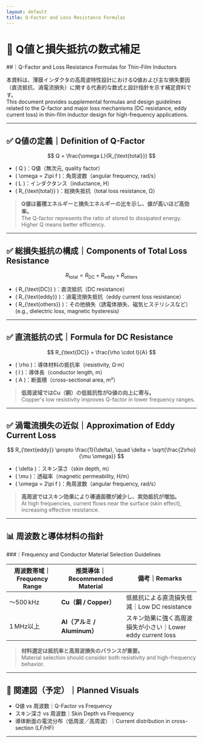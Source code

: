 ```yaml
---
layout: default
title: Q-Factor and Loss Resistance Formulas
---
```


<!-- ✅ MathJax support for both block & inline math -->
<script>
  window.MathJax = {
    tex: {
      inlineMath: [['$', '$'], ['\\(', '\\)']]
    }
  };
</script>
<script type="text/javascript"
  async
  src="https://cdn.jsdelivr.net/npm/mathjax@3/es5/tex-mml-chtml.js">
</script>

# 📐 Q値と損失抵抗の数式補足  
##｜Q-Factor and Loss Resistance Formulas for Thin-Film Inductors

本資料は、薄膜インダクタの高周波特性設計におけるQ値および主な損失要因（直流抵抗、渦電流損失）に関する代表的な数式と設計指針を示す補足資料です。  
This document provides supplemental formulas and design guidelines related to the Q-factor and major loss mechanisms (DC resistance, eddy current loss) in thin-film inductor design for high-frequency applications.

---

## ✅ Q値の定義｜Definition of Q-Factor

$$
Q = \frac{\omega L}{R_{\text{total}}}
$$

- \( Q \)：Q値（無次元, quality factor）  
- \( \omega = 2\pi f \)：角周波数（angular frequency, rad/s）  
- \( L \)：インダクタンス（inductance, H）  
- \( R_{\text{total}} \)：総損失抵抗（total loss resistance, Ω）

> **Q値は蓄積エネルギーと損失エネルギーの比を示し、値が高いほど高効率。**  
> The Q-factor represents the ratio of stored to dissipated energy. Higher Q means better efficiency.

---

## ✅ 総損失抵抗の構成｜Components of Total Loss Resistance

$$
R_{\text{total}} = R_{\text{DC}} + R_{\text{eddy}} + R_{\text{others}}
$$

- \( R_{\text{DC}} \)：直流抵抗（DC resistance）  
- \( R_{\text{eddy}} \)：渦電流損失抵抗（eddy current loss resistance）  
- \( R_{\text{others}} \)：その他損失（誘電体損失、磁気ヒステリシスなど）  
  (e.g., dielectric loss, magnetic hysteresis)

---

## ✅ 直流抵抗の式｜Formula for DC Resistance

$$
R_{\text{DC}} = \frac{\rho \cdot l}{A}
$$

- \( \rho \)：導体材料の抵抗率（resistivity, Ω·m）  
- \( l \)：導体長（conductor length, m）  
- \( A \)：断面積（cross-sectional area, m²）

> **低周波域ではCu（銅）の低抵抗性がQ値の向上に寄与。**  
> Copper's low resistivity improves Q-factor in lower frequency ranges.

---

## ✅ 渦電流損失の近似｜Approximation of Eddy Current Loss

$$
R_{\text{eddy}} \propto \frac{1}{\delta}, \quad
\delta = \sqrt{\frac{2\rho}{\mu \omega}}
$$

- \( \delta \)：スキン深さ（skin depth, m）  
- \( \mu \)：透磁率（magnetic permeability, H/m）  
- \( \omega = 2\pi f \)：角周波数（angular frequency, rad/s）

> **高周波ではスキン効果により導通面積が減少し、実効抵抗が増加。**  
> At high frequencies, current flows near the surface (skin effect), increasing effective resistance.

---

## 📊 周波数と導体材料の指針  
###｜Frequency and Conductor Material Selection Guidelines

| 周波数帯域｜Frequency Range | 推奨導体｜Recommended Material | 備考｜Remarks |
|------------------------------|-------------------------------|---------------------------------------------------|
| ～500 kHz                   | **Cu（銅 / Copper）**           | 低抵抗による直流損失低減｜Low DC resistance |
| 1 MHz以上                  | **Al（アルミ / Aluminum）**     | スキン効果に強く高周波損失が小さい｜Lower eddy current loss |

> **材料選定は抵抗率と高周波損失のバランスが重要。**  
> Material selection should consider both resistivity and high-frequency behavior.

---

## 🔗 関連図（予定）｜Planned Visuals

- Q値 vs 周波数｜Q-Factor vs Frequency  
- スキン深さ vs 周波数｜Skin Depth vs Frequency  
- 導体断面の電流分布（低周波／高周波）｜Current distribution in cross-section (LF/HF)

---
